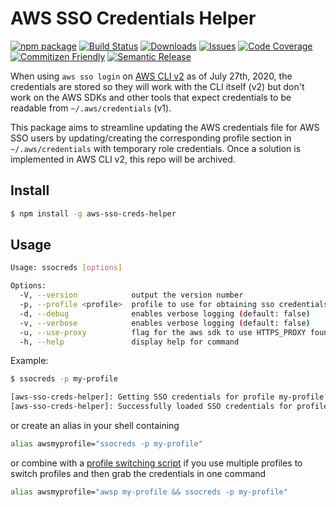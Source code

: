 # AWS SSO Credentials Helper

[![npm package][npm-img]][npm-url]
[![Build Status][build-img]][build-url]
[![Downloads][downloads-img]][downloads-url]
[![Issues][issues-img]][issues-url]
[![Code Coverage][codecov-img]][codecov-url]
[![Commitizen Friendly][commitizen-img]][commitizen-url]
[![Semantic Release][semantic-release-img]][semantic-release-url]

When using `aws sso login` on [AWS CLI v2](https://aws.amazon.com/blogs/developer/aws-cli-v2-is-now-generally-available/)
as of July 27th, 2020, the credentials are stored so they will work with the CLI
itself (v2) but don't work on the AWS SDKs and other tools that expect credentials
to be readable from `~/.aws/credentials` (v1).

This package aims to streamline updating the AWS credentials file for AWS SSO users by
updating/creating the corresponding profile section in `~/.aws/credentials` with
temporary role credentials. Once a solution is implemented in AWS CLI v2, this
repo will be archived.

## Install

```sh
$ npm install -g aws-sso-creds-helper
```

## Usage

```sh
Usage: ssocreds [options]

Options:
  -V, --version            output the version number
  -p, --profile <profile>  profile to use for obtaining sso credentials (default: "default")
  -d, --debug              enables verbose logging (default: false)
  -v, --verbose            enables verbose logging (default: false)
  -u, --use-proxy          flag for the aws sdk to use HTTPS_PROXY found in env (default: false)
  -h, --help               display help for command
```

Example:

```sh
$ ssocreds -p my-profile

[aws-sso-creds-helper]: Getting SSO credentials for profile my-profile
[aws-sso-creds-helper]: Successfully loaded SSO credentials for profile my-profile
```

or create an alias in your shell containing

```sh
alias awsmyprofile="ssocreds -p my-profile"
```

or combine with a [profile switching script](https://github.com/antonbabenko/awsp)
if you use multiple profiles to switch profiles and then grab the credentials in one command

```sh
alias awsmyprofile="awsp my-profile && ssocreds -p my-profile"
```

[build-img]:https://travis-ci.com/ryansonshine/aws-sso-creds-helper.svg?branch=master
[build-url]:https://travis-ci.com/ryansonshine/aws-sso-creds-helper
[downloads-img]:https://img.shields.io/npm/dt/aws-sso-creds-helper
[downloads-url]:https://www.npmtrends.com/aws-sso-creds-helper
[npm-img]:https://img.shields.io/npm/v/aws-sso-creds-helper
[npm-url]:https://www.npmjs.com/package/aws-sso-creds-helper
[issues-img]:https://img.shields.io/github/issues/ryansonshine/aws-sso-creds-helper
[issues-url]:https://github.com/ryansonshine/aws-sso-creds-helper/issues
[codecov-img]:https://codecov.io/gh/ryansonshine/aws-sso-creds-helper/branch/master/graph/badge.svg
[codecov-url]:https://codecov.io/gh/ryansonshine/aws-sso-creds-helper
[semantic-release-img]:https://img.shields.io/badge/%20%20%F0%9F%93%A6%F0%9F%9A%80-semantic--release-e10079.svg
[semantic-release-url]:https://github.com/semantic-release/semantic-release
[commitizen-img]:https://img.shields.io/badge/commitizen-friendly-brightgreen.svg
[commitizen-url]:http://commitizen.github.io/cz-cli/
